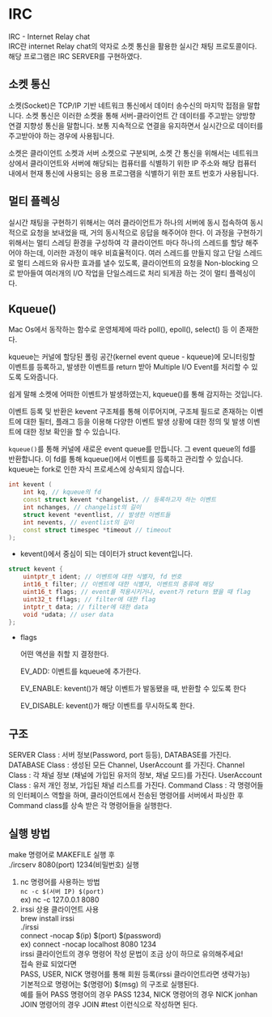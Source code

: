 # IRC 
IRC - Internet Relay chat</br>
IRC란 internet Relay chat의 약자로 소켓 통신을 활용한 실시간 채팅 프로토콜이다.</br>
해당 프로그램은 IRC SERVER를 구현하였다.</br>


## 소켓 통신

소켓(Socket)은 TCP/IP 기반 네트워크 통신에서 데이터 송수신의 마지막 접점을 말합니다. 소켓 통신은 이러한 소켓을 통해 서버-클라이언트 간 데이터를 주고받는 양방향 연결 지향성 통신을 말합니다. 보통 지속적으로 연결을 유지하면서 실시간으로 데이터를 주고받아야 하는 경우에 사용됩니다.

소켓은 클라이언트 소켓과 서버 소켓으로 구분되며, 소켓 간 통신을 위해서는 네트워크상에서 클라이언트와 서버에 해당되는 컴퓨터를 식별하기 위한 IP 주소와 해당 컴퓨터 내에서 현재 통신에 사용되는 응용 프로그램을 식별하기 위한 포트 번호가 사용됩니다.

## 멀티 플렉싱
실시간 채팅을 구현하기 위해서는 여러 클라이언트가 하나의 서버에 동시 접속하여 동시적으로 요청을 보내었을 때, 거의 동시적으로 응답을 해주어야 한다. 이 과정을 구현하기 위해서는 멀티 스레딩 환경을 구성하여 각 클라이언트 마다 하나의 스레드를 할당 해주어야 하는데, 이러한 과정이 매우 비효율적이다.
여러 스레드를 만들지 않고 단일 스레드로 멀티 스레드와 유사한 효과를 낼수 있도록, 클라이언트의 요청을 Non-blocking 으로 받아들여 여러개의 I/O 작업을 단일스레드로 처리 되게끔 하는 것이 멀티 플렉싱이다.

## Kqueue()
Mac Os에서 동작하는 함수로 운영체제에 따라 poll(), epoll(), select() 등 이 존재한다.

kqueue는 커널에 할당된 폴링 공간(kernel event queue - kqueue)에 모니터링할 이벤트를 등록하고, 발생한 이벤트를 return 받아 Multiple I/O Event를 처리할 수 있도록 도와줍니다.

쉽게 말해 소켓에 어떠한 이벤트가 발생하였는지, kqueue()를 통해 감지하는 것입니다.

이벤트 등록 및 반환은 kevent 구조체를 통해 이루어지며, 구조체 필드로 존재하는 이벤트에 대한 필터, 플래그 등을 이용해 다양한 이벤트 발생 상황에 대한 정의 및 발생 이벤트에 대한 정보 확인을 할 수 있습니다.

`kqueue()`를 통해 커널에 새로운 event queue를 만듭니다. 그 event queue의 fd를 반환합니다. 이 fd를 통해 kqueue()에서 이벤트를 등록하고 관리할 수 있습니다. kqueue는 fork로 인한 자식 프로세스에 상속되지 않습니다.

```cpp
int kevent (
    int kq, // kqueue의 fd
    const struct kevent *changelist, // 등록하고자 하는 이벤트
    int nchanges, // changelist의 길이
    struct kevent *eventlist, // 발생한 이벤트들
    int nevents, // eventlist의 길이
    const struct timespec *timeout // timeout
);

```
- kevent()에서 중심이 되는 데이터가 struct kevent입니다.
```cpp
struct kevent {
    uintptr_t ident; // 이벤트에 대한 식별자, fd 번호
    int16_t filter; // 이벤트에 대한 식별자, 이벤트의 종류에 해당
    uint16_t flags; // event를 적용시키거나, event가 return 됐을 때 flag
    uint32_t fflags; // filter에 대한 flag
    intptr_t data; // filter에 대한 data
    void *udata; // user data
};
```
- flags
    
    어떤 액션을 취할 지 결정한다.
    
    EV_ADD: 이벤트를 kqueue에 추가한다.
    
    EV_ENABLE: kevent()가 해당 이벤트가 발동됐을 때, 반환할 수 있도록 한다
    
    EV_DISABLE: kevent()가 해당 이벤트를 무시하도록 한다.
  
## 구조
SERVER Class : 서버 정보(Password, port 등등), DATABASE를 가진다.
DATABASE Class :  생성된 모든 Channel, UserAccount 를 가진다.
Channel Class : 각 채널 정보 (채널에 가입된 유저의 정보, 채널 모드)를 가진다.
UserAccount Class : 유저 개인 정보, 가입된 채널 리스트를 가진다.
Command Class : 각 명령어들의 인터페이스 역할을 하며, 클라이언트에서 전송된 명령어를 서버에서 파싱한 후 Command class를 상속 받은 각 명령어들을 실행한다.

## 실행 방법
make 명령어로 MAKEFILE 실행 후 </br>
./ircserv 8080(port) 1234(비밀번호) 실행</br>
1. nc 명령어를 사용하는 방법</br>
    `nc -c $(서버 IP) $(port)`</br>
  ex) nc -c 127.0.0.1 8080</br>
2. irssi 상용 클라이언트 사용</br>
   brew install irssi</br>
   ./irssi</br>
   connect -nocap $(ip) $(port) $(password) </br>
   ex) connect -nocap localhost 8080 1234</br>
   irssi 클라이언트의 경우 명령어 작성 문법이 조금 상이 하므로 유의해주세요!</br>
접속 완료 되었다면 </br>
PASS, USER, NICK 명령어를 통해 회원 등록(irssi 클라이언트라면 생략가능)</br>
기본적으로 명령어는 $(명령어) $(msg) 의 구조로 실행된다.</br>
예를 들어 PASS 명령어의 경우 PASS 1234, NICK 명령어의 경우 NICK jonhan</br>
JOIN 명령어의 경우 JOIN #test 이런식으로 작성하면 된다. </br>
   
